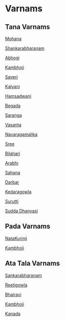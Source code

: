 # Varnams

## Tana Varnams

[Mohana]()

[Shankarabharanam]()

[Abhogi]()

[Kambhoji]()

[Saveri]()

[Kalyani]()

[Hamsadwani]()

[Begada]()

[Saranga]()

[Vasanta]()

[Navaragamalika]()

[Sree]()

[Bilahari]()

[Arabhi]()

[Sahana]()

[Darbar]()

[Kedaragowla]()

[Surutti]()

[Sudda Dhanyasi]()

## Pada Varnams

[NataKurinji]()

[Kambhoji]()

## Ata Tala Varnams

[Sankarabharanam]()

[Reetigowla]()

[Bhairavi]()

[Kambhoji]()

[Kanada]()

